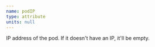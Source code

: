 ```yaml
---
name: podIP
type: attribute
units: null
---
```


IP address of the pod. If it doesn't have an IP, it'll be empty.